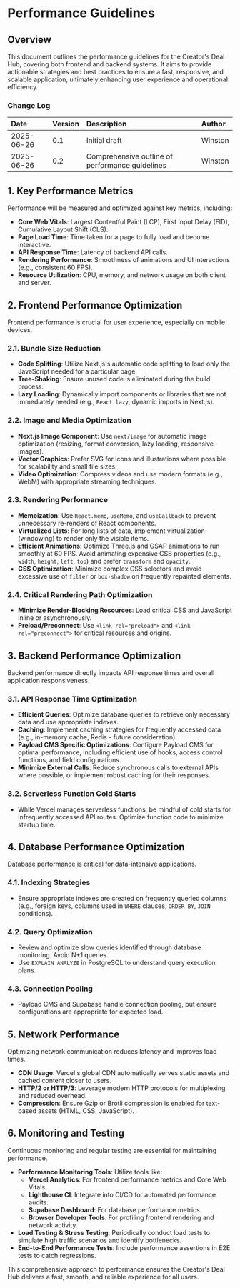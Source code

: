 # Performance Guidelines

## Overview

This document outlines the performance guidelines for the Creator's Deal Hub, covering both frontend and backend systems. It aims to provide actionable strategies and best practices to ensure a fast, responsive, and scalable application, ultimately enhancing user experience and operational efficiency.

### Change Log

| Date | Version | Description | Author |
| :--- | :------ | :---------- | :----- |
| 2025-06-26 | 0.1 | Initial draft | Winston |
| 2025-06-26 | 0.2 | Comprehensive outline of performance guidelines | Winston |

## 1. Key Performance Metrics

Performance will be measured and optimized against key metrics, including:

*   **Core Web Vitals**: Largest Contentful Paint (LCP), First Input Delay (FID), Cumulative Layout Shift (CLS).
*   **Page Load Time**: Time taken for a page to fully load and become interactive.
*   **API Response Time**: Latency of backend API calls.
*   **Rendering Performance**: Smoothness of animations and UI interactions (e.g., consistent 60 FPS).
*   **Resource Utilization**: CPU, memory, and network usage on both client and server.

## 2. Frontend Performance Optimization

Frontend performance is crucial for user experience, especially on mobile devices.

### 2.1. Bundle Size Reduction

*   **Code Splitting**: Utilize Next.js's automatic code splitting to load only the JavaScript needed for a particular page.
*   **Tree-Shaking**: Ensure unused code is eliminated during the build process.
*   **Lazy Loading**: Dynamically import components or libraries that are not immediately needed (e.g., `React.lazy`, dynamic imports in Next.js).

### 2.2. Image and Media Optimization

*   **Next.js Image Component**: Use `next/image` for automatic image optimization (resizing, format conversion, lazy loading, responsive images).
*   **Vector Graphics**: Prefer SVG for icons and illustrations where possible for scalability and small file sizes.
*   **Video Optimization**: Compress videos and use modern formats (e.g., WebM) with appropriate streaming techniques.

### 2.3. Rendering Performance

*   **Memoization**: Use `React.memo`, `useMemo`, and `useCallback` to prevent unnecessary re-renders of React components.
*   **Virtualized Lists**: For long lists of data, implement virtualization (windowing) to render only the visible items.
*   **Efficient Animations**: Optimize Three.js and GSAP animations to run smoothly at 60 FPS. Avoid animating expensive CSS properties (e.g., `width`, `height`, `left`, `top`) and prefer `transform` and `opacity`.
*   **CSS Optimization**: Minimize complex CSS selectors and avoid excessive use of `filter` or `box-shadow` on frequently repainted elements.

### 2.4. Critical Rendering Path Optimization

*   **Minimize Render-Blocking Resources**: Load critical CSS and JavaScript inline or asynchronously.
*   **Preload/Preconnect**: Use `<link rel="preload">` and `<link rel="preconnect">` for critical resources and origins.

## 3. Backend Performance Optimization

Backend performance directly impacts API response times and overall application responsiveness.

### 3.1. API Response Time Optimization

*   **Efficient Queries**: Optimize database queries to retrieve only necessary data and use appropriate indexes.
*   **Caching**: Implement caching strategies for frequently accessed data (e.g., in-memory cache, Redis - future consideration).
*   **Payload CMS Specific Optimizations**: Configure Payload CMS for optimal performance, including efficient use of hooks, access control functions, and field configurations.
*   **Minimize External Calls**: Reduce synchronous calls to external APIs where possible, or implement robust caching for their responses.

### 3.2. Serverless Function Cold Starts

*   While Vercel manages serverless functions, be mindful of cold starts for infrequently accessed API routes. Optimize function code to minimize startup time.

## 4. Database Performance Optimization

Database performance is critical for data-intensive applications.

### 4.1. Indexing Strategies

*   Ensure appropriate indexes are created on frequently queried columns (e.g., foreign keys, columns used in `WHERE` clauses, `ORDER BY`, `JOIN` conditions).

### 4.2. Query Optimization

*   Review and optimize slow queries identified through database monitoring. Avoid N+1 queries.
*   Use `EXPLAIN ANALYZE` in PostgreSQL to understand query execution plans.

### 4.3. Connection Pooling

*   Payload CMS and Supabase handle connection pooling, but ensure configurations are appropriate for expected load.

## 5. Network Performance

Optimizing network communication reduces latency and improves load times.

*   **CDN Usage**: Vercel's global CDN automatically serves static assets and cached content closer to users.
*   **HTTP/2 or HTTP/3**: Leverage modern HTTP protocols for multiplexing and reduced overhead.
*   **Compression**: Ensure Gzip or Brotli compression is enabled for text-based assets (HTML, CSS, JavaScript).

## 6. Monitoring and Testing

Continuous monitoring and regular testing are essential for maintaining performance.

*   **Performance Monitoring Tools**: Utilize tools like:
    *   **Vercel Analytics**: For frontend performance metrics and Core Web Vitals.
    *   **Lighthouse CI**: Integrate into CI/CD for automated performance audits.
    *   **Supabase Dashboard**: For database performance metrics.
    *   **Browser Developer Tools**: For profiling frontend rendering and network activity.
*   **Load Testing & Stress Testing**: Periodically conduct load tests to simulate high traffic scenarios and identify bottlenecks.
*   **End-to-End Performance Tests**: Include performance assertions in E2E tests to catch regressions.

This comprehensive approach to performance ensures the Creator's Deal Hub delivers a fast, smooth, and reliable experience for all users.

